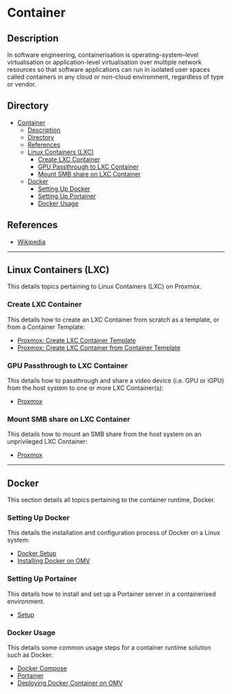 # Container

## Description

In software engineering, containerisation is operating-system–level virtualisation or application-level virtualisation over multiple network resources so that software applications can run in isolated user spaces called containers in any cloud or non-cloud environment, regardless of type or vendor.

## Directory

- [Container](#container)
  - [Description](#description)
  - [Directory](#directory)
  - [References](#references)
  - [Linux Containers (LXC)](#linux-containers-lxc)
    - [Create LXC Container](#create-lxc-container)
    - [GPU Passthrough to LXC Container](#gpu-passthrough-to-lxc-container)
    - [Mount SMB share on LXC Container](#mount-smb-share-on-lxc-container)
  - [Docker](#docker)
    - [Setting Up Docker](#setting-up-docker)
    - [Setting Up Portainer](#setting-up-portainer)
    - [Docker Usage](#docker-usage)

## References

- [Wikipedia](https://en.wikipedia.org/wiki/Containerization_(computing))

---

## Linux Containers (LXC)

This details topics pertaining to Linux Containers (LXC) on Proxmox.

### Create LXC Container

This details how to create an LXC Container from scratch as a template, or from a Container Template:

- [Proxmox: Create LXC Container Template](../topics/proxmox.md#create-lxc-container-template)
- [Proxmox: Create LXC Container from Container Template](../topics/proxmox.md#create-lxc-container-from-container-template)

### GPU Passthrough to LXC Container

This details how to passthrough and share a video device (i.e. GPU or iGPU) from the host system to one or more LXC Container(s):

- [Proxmox](../topics/proxmox.md#gpu-passthrough-to-lxc-container)

### Mount SMB share on LXC Container

This details how to mount an SMB share from the host system on an unprivileged LXC Container:

- [Proxmox](../topics/proxmox.md#mount-smb-share-on-lxc-container)

---

## Docker

This section details all topics pertaining to the container runtime, Docker.

### Setting Up Docker

This details the installation and configuration process of Docker on a Linux system:

- [Docker Setup](../topics/docker.md#setup)
- [Installing Docker on OMV](../topics/omv.md#installing-docker)

### Setting Up Portainer

This details how to install and set up a Portainer server in a containerised environment.

- [Setup](../topics/portainer.md#setup)

### Docker Usage

This details some common usage steps for a container runtime solution such as Docker:

- [Docker Compose](../topics/docker.md#docker-compose)
- [Portainer](../topics/portainer.md#usage)
- [Deploying Docker Container on OMV](../topics/omv.md#deploying-docker-container)
